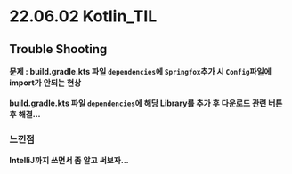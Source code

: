 # 22.06.02 Kotlin_TIL

## Trouble Shooting
<b>문제 : build.gradle.kts 파일 ``dependencies``에 ``Springfox``추가 시 ``Config``파일에 import가 안되는 현상<b/>
<br/>
<br/>
build.gradle.kts 파일 ``dependencies``에 해당 Library를 추가 후 다운로드 관련 버튼 후 해결...

### 느낀점
IntelliJ까지 쓰면서 좀 알고 써보자...